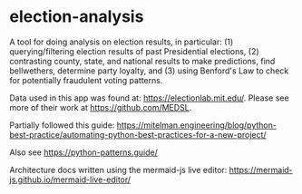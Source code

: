 # election-analysis
A tool for doing analysis on election results, in particular: (1) querying/filtering election results of past Presidential elections, (2) contrasting county, state, and national results to make predictions, find bellwethers, determine party loyalty, and (3) using Benford's Law to check for potentially fraudulent voting patterns.

Data used in this app was found at: https://electionlab.mit.edu/. Please see more of their work at https://github.com/MEDSL.

Partially followed this guide: https://mitelman.engineering/blog/python-best-practice/automating-python-best-practices-for-a-new-project/

Also see https://python-patterns.guide/

Architecture docs written using the mermaid-js live editor: https://mermaid-js.github.io/mermaid-live-editor/